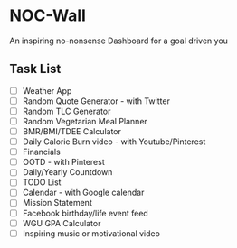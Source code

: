 # NOC-Wall
An inspiring no-nonsense Dashboard for a goal driven you

## Task List 
- [ ] Weather App
- [ ] Random Quote Generator - with Twitter
- [ ] Random TLC Generator
- [ ] Random Vegetarian Meal Planner
- [ ] BMR/BMI/TDEE Calculator
- [ ] Daily Calorie Burn video - with Youtube/Pinterest
- [ ] Financials
- [ ] OOTD - with Pinterest
- [ ] Daily/Yearly Countdown
- [ ] TODO List
- [ ] Calendar - with Google calendar
- [ ] Mission Statement
- [ ] Facebook birthday/life event feed
- [ ] WGU GPA Calculator
- [ ] Inspiring music or motivational video
